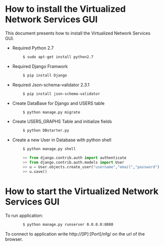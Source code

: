 # How to install the Virtualized Network Services GUI

This document presents how to install the Virtualized Network Services GUI.

* Required Python 2.7
```sh
        $ sudo apt-get install python2.7
```

* Required Django Framwork
```sh
        $ pip install Django
```

* Required Json-schema-validator 2.3.1

```sh
        $ pip install json-schema-validator
```
* Create DataBase for Django and USERS table

```sh
        $ python manage.py migrate
```

* Create USERS_GRAPHS Table and initialize fields    
```sh
        $ python DBstarter.py
```

* Create a new User in Database with python shell

```sh
        $ python manage.py shell
```
```python
        >> from django.contrib.auth import authenticate
        >> from django.contrib.auth.models import User
        >> u = User.objects.create_user("username","email","password")
        >> u.save()
```


# How to start the Virtualized Network Services GUI

To run application:
```sh
        $ python manage.py runserver 0.0.0.0:8080
```

To connect to application write http://[IP]:[Port]/nfg/ on the url of the browser.
